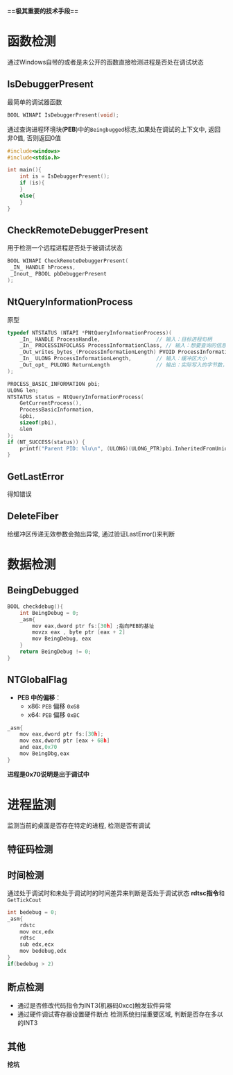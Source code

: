  **==极其重要的技术手段==**
# 函数检测

通过Windows自带的或者是未公开的函数直接检测进程是否处在调试状态
## IsDebuggerPresent

最简单的调试器函数
```c
BOOL WINAPI IsDebuggerPresent(void);
```
通过查询进程环境块(**PEB**)中的`Beingbugged`标志,如果处在调试的上下文中, 返回非0值, 否则返回0值

```c
#include<windows>
#include<stdio.h>

int main(){
	int is = IsDebuggerPresent();
	if (is){
	}
	else{
	}
}

```

## CheckRemoteDebuggerPresent

用于检测一个远程进程是否处于被调试状态
```c
BOOL WINAPI CheckRemoteDebuggerPresent(
 _IN_ HANDLE hProcess,
 _Inout_ PBOOL pbDebuggerPresent
);

```

## NtQueryInformationProcess
原型
```c
typedef NTSTATUS (NTAPI *PNtQueryInformationProcess)(
    _In_ HANDLE ProcessHandle,                  // 输入：目标进程句柄
    _In_ PROCESSINFOCLASS ProcessInformationClass, // 输入：想要查询的信息类型
    _Out_writes_bytes_(ProcessInformationLength) PVOID ProcessInformation, // 输出：返回信息
    _In_ ULONG ProcessInformationLength,        // 输入：缓冲区大小
    _Out_opt_ PULONG ReturnLength               // 输出：实际写入的字节数，可选
);
```

```c
PROCESS_BASIC_INFORMATION pbi;
ULONG len;
NTSTATUS status = NtQueryInformationProcess(
    GetCurrentProcess(),
    ProcessBasicInformation,
    &pbi,
    sizeof(pbi),
    &len
);
if (NT_SUCCESS(status)) {
    printf("Parent PID: %lu\n", (ULONG)(ULONG_PTR)pbi.InheritedFromUniqueProcessId);
}

```

## GetLastError

得知错误

## DeleteFiber

给缓冲区传递无效参数会抛出异常, 通过验证LastError()来判断

# 数据检测

##  BeingDebugged
```c
BOOL checkdebug(){
	int BeingDebug = 0;
	_asm{
		mov eax,dword ptr fs:[30h] ;指向PEB的基址
		movzx eax , byte ptr [eax + 2]
		mov BeingDebug, eax
	}
	return BeingDebug != 0;
}
```

## NTGlobalFlag
- **PEB 中的偏移**：
    - x86: `PEB` 偏移 `0x68`
    - x64: `PEB` 偏移 `0xBC`

```c
_asm{
	mov eax,dword ptr fs:[30h];
	mov eax,dword ptr [eax + 68h]
	and eax,0x70 
	mov BeingDbg,eax
}
```
**进程是0x70说明是出于调试中**

# 进程监测

监测当前的桌面是否存在特定的进程, 检测是否有调试

## 特征码检测

## 时间检测

通过处于调试时和未处于调试时的时间差异来判断是否处于调试状态
**rdtsc指令**和`GetTickCout`
```c
int bedebug = 0;
_asm{
	rdstc
	mov ecx,edx
	rdtsc
	sub edx,ecx
	mov bedebug,edx
}
if(bedebug > 2)
```

## 断点检测
- 通过是否修改代码指令为INT3(机器码0xcc)触发软件异常
- 通过硬件调试寄存器设置硬件断点
检测系统扫描重要区域, 判断是否存在多以的INT3

## 其他

**挖坑**

